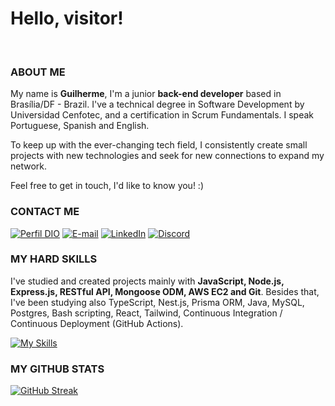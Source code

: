 # Hello, visitor!

<br>

### ABOUT ME

My name is **Guilherme**, I'm a junior **back-end developer** based in Brasília/DF - Brazil. I've a technical degree in Software Development by Universidad Cenfotec, and a certification in Scrum Fundamentals. I speak Portuguese, Spanish and English.

To keep up with the ever-changing tech field, I consistently create small projects with new technologies and seek for new connections to expand my network.

Feel free to get in touch, I'd like to know you! :)

### CONTACT ME

[![Perfil DIO](https://img.shields.io/badge/-Meu%20Perfil%20na%20DIO-30A3DC?style=for-the-badge)](https://web.dio.me/users/dev_gsilv/)
[![E-mail](https://img.shields.io/badge/Gmail-D14836?style=for-the-badge&logo=gmail&logoColor=white)](mailto:dev.gsilv@gmail.com)
[![LinkedIn](https://img.shields.io/badge/LinkedIn-000?style=for-the-badge&logo=linkedin&logoColor=0E76A8)](https://www.linkedin.com/in/devguilhermesilva/)
[![Discord](https://img.shields.io/badge/Discord-000?style=for-the-badge&logo=discord)](https://www.discord.com/in/guilherme_42/)

### MY HARD SKILLS

I've studied and created projects mainly with **JavaScript, Node.js, Express.js, RESTful API, Mongoose ODM, AWS EC2 and Git**. Besides that, I've been studying also TypeScript, Nest.js, Prisma ORM, Java, MySQL, Postgres, Bash scripting, React, Tailwind, Continuous Integration / Continuous Deployment (GitHub Actions).

[![My Skills](https://skillicons.dev/icons?i=js,nodejs,express,java,mongodb,prisma,postgres,aws,git)](https://skillicons.dev)

### MY GITHUB STATS

[![GitHub Streak](https://streak-stats.demolab.com?user=dev-gsilv&theme=dark)](https://git.io/streak-stats)
